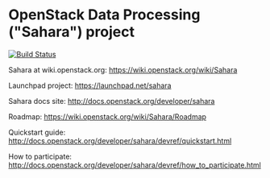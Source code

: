 OpenStack Data Processing ("Sahara") project
============================================

[![Build Status](https://travis-ci.org/esikachev/scenario.svg?branch=test_cases)](https://travis-ci.org/esikachev/scenario)

Sahara at wiki.openstack.org: https://wiki.openstack.org/wiki/Sahara

Launchpad project: https://launchpad.net/sahara

Sahara docs site: http://docs.openstack.org/developer/sahara

Roadmap: https://wiki.openstack.org/wiki/Sahara/Roadmap

Quickstart guide: http://docs.openstack.org/developer/sahara/devref/quickstart.html

How to participate: http://docs.openstack.org/developer/sahara/devref/how_to_participate.html


